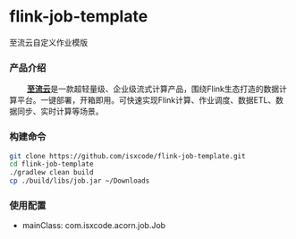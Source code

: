 # flink-job-template
至流云自定义作业模版

### 产品介绍
  
&nbsp;&nbsp;&nbsp;&nbsp;&nbsp;&nbsp;&nbsp; [**至流云**](https://zhiliuyun.isxcode.com)是一款超轻量级、企业级流式计算产品，围绕Flink生态打造的数据计算平台。一键部署，开箱即用。可快速实现Flink计算、作业调度、数据ETL、数据同步、实时计算等场景。

### 构建命令

```bash
git clone https://github.com/isxcode/flink-job-template.git
cd flink-job-template
./gradlew clean build
cp ./build/libs/job.jar ~/Downloads
```

### 使用配置

- mainClass: com.isxcode.acorn.job.Job

